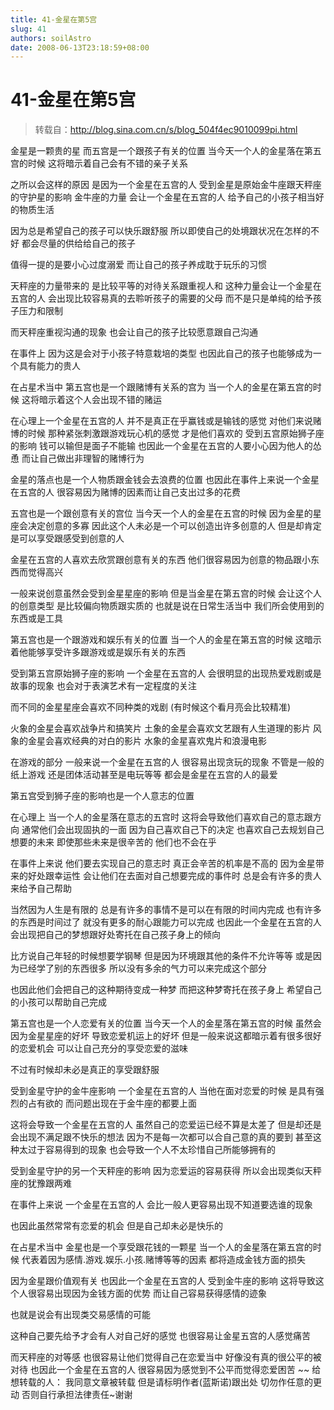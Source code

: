 ```yaml
---
title: 41-金星在第5宫
slug: 41
authors: soilAstro
date: 2008-06-13T23:18:59+08:00
---
```

# 41-金星在第5宫

> 转载自：http://blog.sina.com.cn/s/blog_504f4ec9010099pi.html

金星是一颗贵的星
而五宫是一个跟孩子有关的位置
当今天一个人的金星落在第五宫的时候
这将暗示着自己会有不错的亲子关系


之所以会这样的原因
是因为一个金星在五宫的人
受到金星是原始金牛座跟天秤座的守护星的影响
金牛座的力量
会让一个金星在五宫的人
给予自己的小孩子相当好的物质生活


因为总是希望自己的孩子可以快乐跟舒服
所以即使自己的处境跟状况在怎样的不好
都会尽量的供给给自己的孩子


值得一提的是要小心过度溺爱
而让自己的孩子养成耽于玩乐的习惯


天秤座的力量带来的
是比较平等的对待关系跟重视人和
这种力量会让一个金星在五宫的人
会出现比较容易真的去聆听孩子的需要的父母
而不是只是单纯的给予孩子压力和限制


而天秤座重视沟通的现象
也会让自己的孩子比较愿意跟自己沟通


在事件上
因为这是会对于小孩子特意栽培的类型
也因此自己的孩子也能够成为一个具有能力的贵人


在占星术当中
第五宫也是一个跟赌博有关系的宫为
当一个人的金星在第五宫的时候
这将暗示着这个人会出现不错的赌运


在心理上一个金星在五宫的人
并不是真正在乎赢钱或是输钱的感觉
对他们来说赌博的时候
那种紧张刺激跟游戏玩心机的感觉
才是他们喜欢的
受到五宫原始狮子座的影响
钱可以输但是面子不能输
也因此一个金星在五宫的人要小心因为他人的怂恿
而让自己做出非理智的赌博行为


金星的落点也是一个人物质跟金钱会去浪费的位置
也因此在事件上来说一个金星在五宫的人
很容易因为赌博的因素而让自己支出过多的花费


五宫也是一个跟创意有关的宫位
当今天一个人的金星在五宫的时候
因为金星的星座会决定创意的多寡
因此这个人未必是一个可以创造出许多创意的人
但是却肯定是可以享受跟感受到创意的人


金星在五宫的人喜欢去欣赏跟创意有关的东西
他们很容易因为创意的物品跟小东西而觉得高兴


一般来说创意虽然会受到金星星座的影响
但是当金星在第五宫的时候
会让这个人的创意类型
是比较偏向物质跟实质的
也就是说在日常生活当中
我们所会使用到的东西或是工具


第五宫也是一个跟游戏和娱乐有关的位置
当一个人的金星在第五宫的时候
这暗示着他能够享受许多跟游戏或是娱乐有关的东西


受到第五宫原始狮子座的影响
一个金星在五宫的人
会很明显的出现热爱戏剧或是故事的现象
也会对于表演艺术有一定程度的关注


而不同的金星星座会喜欢不同种类的戏剧
(有时候这个看月亮会比较精准)


火象的金星会喜欢战争片和搞笑片
土象的金星会喜欢文艺跟有人生道理的影片
风象的金星会喜欢经典的对白的影片
水象的金星喜欢鬼片和浪漫电影


在游戏的部分
一般来说一个金星在五宫的人
很容易出现贪玩的现象
不管是一般的纸上游戏
还是团体活动甚至是电玩等等
都会是金星在五宫的人的最爱


第五宫受到狮子座的影响也是一个人意志的位置


在心理上
当一个人的金星落在意志的五宫时
这将会导致他们喜欢自己的意志跟方向
通常他们会出现固执的一面
因为自己喜欢自己下的决定
也喜欢自己去规划自己想要的未来
即使那些未来是很辛苦的
他们也不会在乎


在事件上来说
他们要去实现自己的意志时
真正会辛苦的机率是不高的
因为金星带来的好处跟幸运性
会让他们在去面对自己想要完成的事件时
总是会有许多的贵人来给予自己帮助


当然因为人生是有限的
总是有许多的事情不是可以在有限的时间内完成
也有许多的东西是时间过了
就没有更多的耐心跟能力可以完成
也因此一个金星在五宫的人
会出现把自己的梦想跟好处寄托在自己孩子身上的倾向


比方说自己年轻的时候想要学钢琴
但是因为环境跟其他的条件不允许等等
或是因为已经学了别的东西很多
所以没有多余的气力可以来完成这个部分


也因此他们会把自己的这种期待变成一种梦
而把这种梦寄托在孩子身上
希望自己的小孩可以帮助自己完成


第五宫也是一个人恋爱有关的位置
当今天一个人的金星落在第五宫的时候
虽然会因为金星星座的好坏
导致恋爱机运上的好坏
但是一般来说这都暗示着有很多很好的恋爱机会
可以让自己充分的享受恋爱的滋味


不过有时候却未必是真正的享受跟舒服


受到金星守护的金牛座影响
一个金星在五宫的人
当他在面对恋爱的时候
是具有强烈的占有欲的
而问题出现在于金牛座的都要上面


这将会导致一个金星在五宫的人
虽然自己的恋爱运已经不算是太差了
但是却还是会出现不满足跟不快乐的想法
因为不是每一次都可以合自己意的真的要到
甚至这种太过于容易得到的现象
也会导致一个人不太珍惜自己所能够拥有的


受到金星守护的另一个天秤座的影响
因为恋爱运的容易获得
所以会出现类似天秤座的犹豫跟两难


在事件上来说
一个金星在五宫的人
会比一般人更容易出现不知道要选谁的现象


也因此虽然常常有恋爱的机会
但是自己却未必是快乐的


在占星术当中
金星也是一个享受跟花钱的一颗星
当一个人的金星落在第五宫的时候
代表着因为感情.游戏.娱乐.小孩.赌博等等的因素
都将造成金钱方面的损失


因为金星跟价值观有关
也因此一个金星在五宫的人
受到金牛座的影响
这将导致这个人很容易出现因为金钱方面的优势
而让自己容易获得感情的迹象


也就是说会有出现类交易感情的可能


这种自己要先给予才会有人对自己好的感觉
也很容易让金星五宫的人感觉痛苦


而天秤座的对等感
也很容易让他们觉得自己在恋爱当中
好像没有真的很公平的被对待
也因此一个金星在五宫的人
很容易因为感觉到不公平而觉得恋爱困苦
~~
给想转载的人：
我同意文章被转载
但是请标明作者(蓝斯诺)跟出处
切勿作任意的更动
否则自行承担法律责任~谢谢


 


  